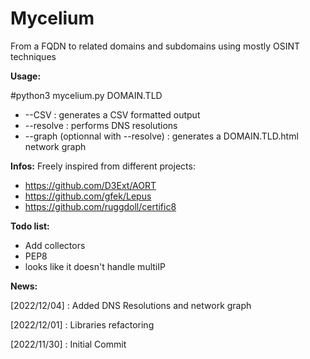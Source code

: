 # Mycelium
From a FQDN to related domains and subdomains using mostly OSINT techniques

__Usage:__

#python3 mycelium.py DOMAIN.TLD

- --CSV : generates a CSV formatted output
- --resolve : performs DNS resolutions
- --graph (optionnal with --resolve) : generates a DOMAIN.TLD.html network graph

__Infos:__
Freely inspired from different projects:
- https://github.com/D3Ext/AORT
- https://github.com/gfek/Lepus
- https://github.com/ruggdoll/certific8

__Todo list:__
- Add collectors
- PEP8
- looks like it doesn't handle multiIP

__News:__

[2022/12/04] : Added DNS Resolutions and network graph

[2022/12/01] : Libraries refactoring

[2022/11/30] : Initial Commit
